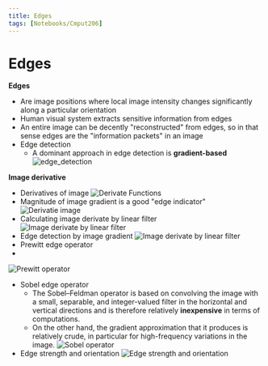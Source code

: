 ```yaml
---
title: Edges
tags: [Notebooks/Cmput206]
---
```


# Edges

**Edges**
  * Are image positions where local image intensity changes significantly along a particular orientation
  * Human visual system extracts sensitive information from edges
  * An entire image can be decently "reconstructed" from edges, so in that sense edges are the "information packets" in an image
  * Edge detection
    * A dominant approach in edge detection is **gradient-based**
 ![edge_detection](@attachment/cmput206/edge_detection.png)
 
**Image derivative**
 * Derivatives of image
 ![Derivate Functions](@attachment/cmput206/derivative_function.png)
 * Magnitude of image gradient is a good "edge indicator"
 ![Derivatie image](@attachment/cmput206/edge_indicator.png)
 * Calculating image derivate by linear filter
 ![Image derivate by linear filter](@attachment/cmput206/derivative_by_filter.png)
 * Edge detection by image gradient
 ![Image derivate by linear filter](@attachment/cmput206/gradient_edge_detection.png)
 * Prewitt edge operator
 * 
 ![Prewitt operator](@attachment/cmput206/prewitt_operator.png)
 * Sobel edge operator
   * The Sobel–Feldman operator is based on convolving the image with a small, separable, and integer-valued filter in the horizontal and vertical directions and is therefore relatively **inexpensive** in terms of computations. 
   * On the other hand, the gradient approximation that it produces is relatively crude, in particular for high-frequency variations in the image.
   ![Sobel operator](@attachment/cmput206/sobel_operator.png)
 * Edge strength and orientation
 ![Edge strength and orientation](@attachment/cmput206/edge_strength.png)
